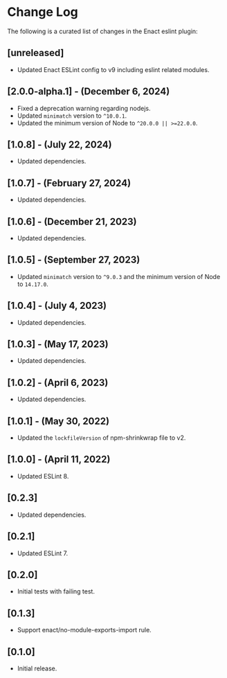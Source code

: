 # Change Log

The following is a curated list of changes in the Enact eslint plugin:

## [unreleased]

* Updated Enact ESLint config to v9 including eslint related modules.

## [2.0.0-alpha.1] - (December 6, 2024)

* Fixed a deprecation warning regarding nodejs.
* Updated `minimatch` version to `^10.0.1`.
* Updated the minimum version of Node to `^20.0.0 || >=22.0.0`.

## [1.0.8] - (July 22, 2024)

* Updated dependencies.

## [1.0.7] - (February 27, 2024)

* Updated dependencies.

## [1.0.6] - (December 21, 2023)

* Updated dependencies.

## [1.0.5] - (September 27, 2023)

* Updated `minimatch` version to `^9.0.3` and the minimum version of Node to `14.17.0`.

## [1.0.4] - (July 4, 2023)

* Updated dependencies.

## [1.0.3] - (May 17, 2023)

* Updated dependencies.

## [1.0.2] - (April 6, 2023)

* Updated dependencies.

## [1.0.1] - (May 30, 2022)

* Updated the `lockfileVersion` of npm-shrinkwrap file to v2.

## [1.0.0] - (April 11, 2022)

* Updated ESLint 8.

## [0.2.3]

* Updated dependencies.

## [0.2.1]

* Updated ESLint 7.

## [0.2.0]

* Initial tests with failing test.

## [0.1.3]

* Support enact/no-module-exports-import rule.

## [0.1.0]

* Initial release.
